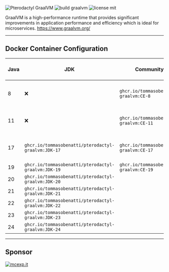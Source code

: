 ![Pterodactyl GraalVM](https://user-images.githubusercontent.com/18230443/209179431-6adf6e6c-09fd-4501-b420-90c5b1dd09e1.jpg)
![build graalvm](https://github.com/tommasobenatti/pterodactyl-graalvm/actions/workflows/docker-image.yml/badge.svg)
![license mit](https://img.shields.io/badge/license-MIT-green)

GraalVM is a high-performance runtime that provides significant improvements in application performance and efficiency which is ideal for microservices. https://www.graalvm.org/

___

## Docker Container Configuration

| Java | JDK                                        	     | Community Edition (CE)                             | Enterprise Edition (EE)         |
|------|-----------------------------------------------------|----------------------------------------------------|---------------------------------|
| 8    | ❌                                                  | `ghcr.io/tommasobenatti/pterodactyl-graalvm:CE-8`  | (Not available at the moment)  |
| 11   | ❌                                                  | `ghcr.io/tommasobenatti/pterodactyl-graalvm:CE-11` | (Not available at the moment)  |
| 17   | `ghcr.io/tommasobenatti/pterodactyl-graalvm:JDK-17` | `ghcr.io/tommasobenatti/pterodactyl-graalvm:CE-17` | (Not available at the moment)   |
| 19   | `ghcr.io/tommasobenatti/pterodactyl-graalvm:JDK-19` | `ghcr.io/tommasobenatti/pterodactyl-graalvm:CE-19` | ❌                             |
| 20   | `ghcr.io/tommasobenatti/pterodactyl-graalvm:JDK-20` |                                                    | ❌                             |
| 21   | `ghcr.io/tommasobenatti/pterodactyl-graalvm:JDK-21` |                                                    | ❌                             |
| 22   | `ghcr.io/tommasobenatti/pterodactyl-graalvm:JDK-22` |                                                    | ❌                             |
| 23   | `ghcr.io/tommasobenatti/pterodactyl-graalvm:JDK-23` |                                                    | ❌                             |
| 24   | `ghcr.io/tommasobenatti/pterodactyl-graalvm:JDK-24` |                                                    | ❌                             |

___

## Sponsor

[![mcexp.it](https://mcexp.it/uploads/4959ce8d9d36173b758cc40f9d516e52e9fbbe67logo.webp)](https://mcexp.it)
